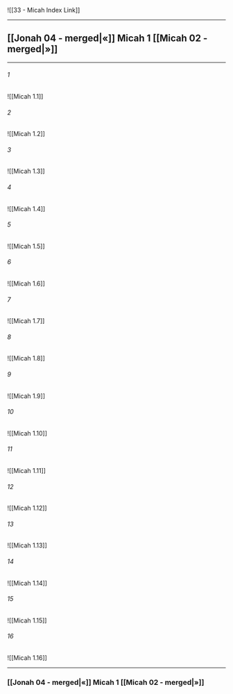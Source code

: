 ![[33 - Micah Index Link]]

---
##  [[Jonah 04 - merged|«]] Micah 1 [[Micah 02 - merged|»]]

---

###### 1
![[Micah 1.1]] 

###### 2
![[Micah 1.2]] 

###### 3
![[Micah 1.3]] 

###### 4
![[Micah 1.4]]

###### 5 
![[Micah 1.5]] 

###### 6
![[Micah 1.6]] 

###### 7
![[Micah 1.7]] 

###### 8
![[Micah 1.8]] 

###### 9
![[Micah 1.9]] 

###### 10
![[Micah 1.10]] 

###### 11
![[Micah 1.11]] 

###### 12
![[Micah 1.12]]

###### 13
![[Micah 1.13]] 

###### 14
![[Micah 1.14]] 

###### 15
![[Micah 1.15]]

###### 16
![[Micah 1.16]] 


---
###  [[Jonah 04 - merged|«]] Micah 1 [[Micah 02 - merged|»]]